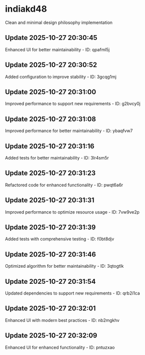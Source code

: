 # indiakd48
Clean and minimal design philosophy implementation

## Update 2025-10-27 20:30:45
Enhanced UI for better maintainability - ID: qpafml5j


## Update 2025-10-27 20:30:52
Added configuration to improve stability - ID: 3gcqg1mj


## Update 2025-10-27 20:31:00
Improved performance to support new requirements - ID: g2bvcy0j


## Update 2025-10-27 20:31:08
Improved performance for better maintainability - ID: ybaqfvw7


## Update 2025-10-27 20:31:16
Added tests for better maintainability - ID: 3lr4sm5r


## Update 2025-10-27 20:31:23
Refactored code for enhanced functionality - ID: pwqt6a6r


## Update 2025-10-27 20:31:31
Improved performance to optimize resource usage - ID: 7vw9ve2p


## Update 2025-10-27 20:31:39
Added tests with comprehensive testing - ID: f0bt8djv


## Update 2025-10-27 20:31:46
Optimized algorithm for better maintainability - ID: 3qtogtlk


## Update 2025-10-27 20:31:54
Updated dependencies to support new requirements - ID: qrb2i1ca


## Update 2025-10-27 20:32:01
Enhanced UI with modern best practices - ID: nb2mgkhv


## Update 2025-10-27 20:32:09
Enhanced UI for enhanced functionality - ID: pntuzxao

